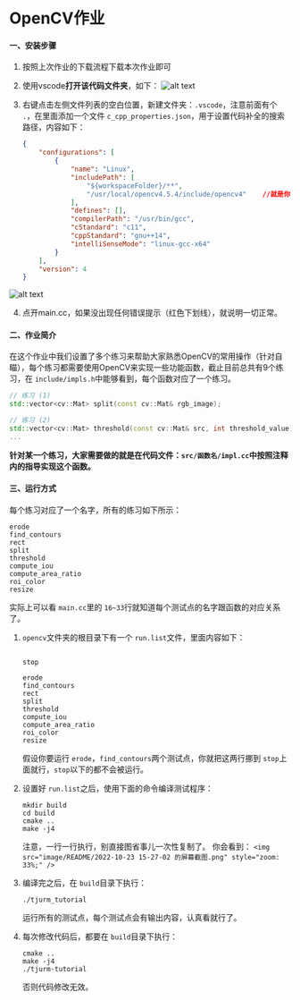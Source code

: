 # OpenCV作业

#### 一、安装步骤

1. 按照上次作业的下载流程下载本次作业即可
2. 使用vscode**打开该代码文件夹**，如下：
   ![alt text](image/README/1730728085502.png)
3. 右键点击左侧文件列表的空白位置，新建文件夹：`.vscode`，注意前面有个 `.`，在里面添加一个文件 `c_cpp_properties.json`，用于设置代码补全的搜索路径，内容如下：

   ```json
   {
       "configurations": [
           {
               "name": "Linux",
               "includePath": [
                   "${workspaceFolder}/**",
                   "/usr/local/opencv4.5.4/include/opencv4"    //就是你安装opencv的目录
               ],
               "defines": [],
               "compilerPath": "/usr/bin/gcc",
               "cStandard": "c11",
               "cppStandard": "gnu++14",
               "intelliSenseMode": "linux-gcc-x64"
           }
       ],
       "version": 4
   }
   ```

![alt text](image/README/1730728256839.png)

4. 点开main.cc，如果没出现任何错误提示（红色下划线），就说明一切正常。

#### 二、作业简介

在这个作业中我们设置了多个练习来帮助大家熟悉OpenCV的常用操作（针对自瞄），每个练习都需要使用OpenCV来实现一些功能函数，截止目前总共有9个练习，在 `include/impls.h`中能够看到，每个函数对应了一个练习。

```c++
// 练习 (1)
std::vector<cv::Mat> split(const cv::Mat& rgb_image);

// 练习 (2)
std::vector<cv::Mat> threshold(const cv::Mat& src, int threshold_value);
...
```

**针对某一个练习，大家需要做的就是在代码文件：`src/函数名/impl.cc`中按照注释内的指导实现这个函数。**

#### 三、运行方式

每个练习对应了一个名字，所有的练习如下所示：

```
erode
find_contours
rect
split
threshold
compute_iou
compute_area_ratio
roi_color
resize
```

实际上可以看 `main.cc`里的 `16~33`行就知道每个测试点的名字跟函数的对应关系了。

1. `opencv`文件夹的根目录下有一个 `run.list`文件，里面内容如下：

   ```

   stop

   erode
   find_contours
   rect
   split
   threshold
   compute_iou
   compute_area_ratio
   roi_color
   resize
   ```
   假设你要运行 `erode`，`find_contours`两个测试点，你就把这两行挪到 `stop`上面就行，`stop`以下的都不会被运行。
2. 设置好 `run.list`之后，使用下面的命令编译测试程序：

   ```shell
   mkdir build
   cd build
   cmake ..
   make -j4
   ```
   注意，一行一行执行，别直接图省事儿一次性复制了。
   你会看到：
   `<img src="image/README/2022-10-23 15-27-02 的屏幕截图.png" style="zoom: 33%;" />`
3. 编译完之后，在 `build`目录下执行：

   ```shell
   ./tjurm_tutorial
   ```
   运行所有的测试点，每个测试点会有输出内容，认真看就行了。
4. 每次修改代码后，都要在 `build`目录下执行：


   ```shell
   cmake ..
   make -j4
   ./tjurm-tutorial
   ```
   否则代码修改无效。
